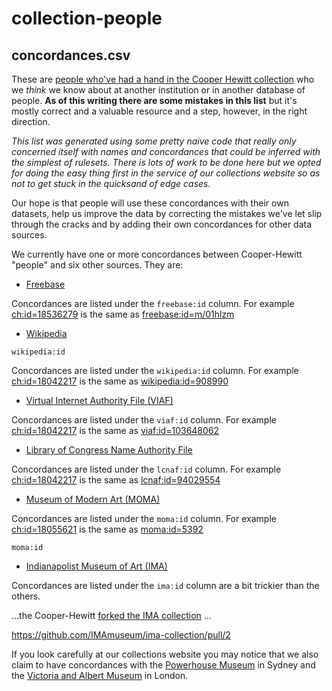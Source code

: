 collection-people
==

concordances.csv
--

These are [people who've had a hand in the Cooper Hewitt collection](http://collection.cooperhewitt.org/people/) who we _think_
we know about at another institution or in another database of people. **As of
this writing there are some mistakes in this list** but it's mostly correct and
a valuable resource and a step, however, in the right direction.

_This list was generated using some pretty naive code that really only concerned
itself with names and concordances that could be inferred with the simplest of
rulesets. There is lots of work to be done here but we opted for doing the easy
thing first in the service of our collections website so as not to get stuck in
the quicksand of edge cases._

Our hope is that people will use these concordances with their own datasets,
help us improve the data by correcting the mistakes we've let slip through the
cracks and by adding their own concordances for other data sources.

We currently have one or more concordances between Cooper-Hewitt "people" and
six other sources. They are:

* [Freebase](http://www.freebase.com/)

Concordances are listed under the `freebase:id` column. For example
[ch:id=18536279](http://collection.cooperhewitt.org/people/18536279/) is the same as [freebase:id=m/01hlzm](http://www.freebase.com/m/01hlzm)

* [Wikipedia](http://www.wikipedia.org/)

`wikipedia:id`

Concordances are listed under the `wikipedia:id` column. For example
[ch:id=18042217](http://collection.cooperhewitt.org/people/18042217/) is the same as [wikipedia:id=908990](http://en.wikipedia.org/wiki/index.html?curid=908990)

* [Virtual Internet Authority File (VIAF)](http://viaf.org/)

Concordances are listed under the `viaf:id` column. For example
[ch:id=18042217](http://collection.cooperhewitt.org/people/18535633/) is the same as [viaf:id=103648062](http://viaf.org/viaf/103648062/)

* [Library of Congress Name Authority File](http://id.loc.gov)

Concordances are listed under the `lcnaf:id` column. For example
[ch:id=18042217](http://collection.cooperhewitt.org/people/18049223/) is the same as [lcnaf:id=94029554](http://id.loc.gov/authorities/names/no94029554.html)

* [Museum of Modern Art (MOMA)](http://www.moma.org/)

Concordances are listed under the `moma:id` column. For example
[ch:id=18055621](http://collection.cooperhewitt.org/people/18055621/) is the same as [moma:id=5392](http://www.moma.org/collection/artist.php?artist_id=5392)

`moma:id`

* [Indianapolist Museum of Art (IMA)](http://www.imamuseum.org/)

Concordances are listed under the `ima:id` column are a bit trickier than the others.

...the Cooper-Hewitt [forked the IMA
collection](https://github.com/cooperhewitt/ima-collection/tree/master/actors) ...

https://github.com/IMAmuseum/ima-collection/pull/2

If you look carefully at our collections website you may notice that we also
claim to have concordances with the [Powerhouse Museum]() in Sydney and the
[Victoria and Albert Museum]() in London.
